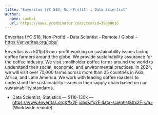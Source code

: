 ```yaml
---
title: "Enveritas (YC S18, Non-Profit) : Data Scientist"
author:
  name: cuchoi
  url: https://news.ycombinator.com/item?id=39980016
---
```

Enveritas (YC S18, Non-Profit) - Data Scientist - Remote &#x2F; Global - <a href="https:&#x2F;&#x2F;enveritas.org&#x2F;jobs&#x2F;" rel="nofollow">https:&#x2F;&#x2F;enveritas.org&#x2F;jobs&#x2F;</a>

Enveritas is a 501(c)3 non-profit working on sustainability issues facing coffee farmers around the globe. We provide sustainability assurance for the coffee industry. We visit smallholder coffee farms around the world to understand their social, economic, and environmental practices. In 2024, we will visit over 70,000 farms across more than 25 countries in Asia, Africa, and Latin America. We work with leading coffee roasters to understand the sustainability issues in their supply chain based on our sustainability standards.

* Data Scientist, Statistics — $110-130k — <a href="https:&#x2F;&#x2F;www.enveritas.org&#x2F;jobs&#x2F;data-scientist&#x2F;" rel="nofollow">https:&#x2F;&#x2F;www.enveritas.org&#x2F;jobs&#x2F;data-scientist&#x2F;</a> (Worldwide remote)
